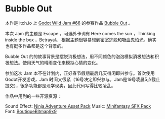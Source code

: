 # Bubble Out

本作是 itch.io 上 [Godot Wild Jam #66](https://itch.io/jam/godot-wild-jam-66) 的参赛作品 [Bubble Out](https://tiomke.itch.io/gwj66-bubbleout) 。

本次 Jam 的主题是 Escape ，可选外卡词有 Here comes the sun ，Thinking inside the box ，Betrayal。 根据主题很容易想到密室逃脱和吸血鬼怕光。确实也有挺多作品都是这个背景的。

Bubble Out 的的故事背景是摆脱消极想法，用不同颜色的泡泡模拟消极想法和积极想法。使用天气的晴雨变化来模拟心情的变化。

参加这次 Jam 本不在计划内，正好春节假期最后几天得闲即兴参与。首次使用Godot开发游戏，Jam 时间又很紧（16号决定即兴参与，Jam是19号凌晨5点截止提交），很多功能都是现学现卖，因此代码写得比较凌乱。


作品中用到的一些开源资源：

Sound Effect: [Ninja Adventure Asset Pack](https://pixel-boy.itch.io/)
Music: [Minifantasy SFX Pack](https://leohpaz.itch.io/minifantasy-forgotten-plains-sfx-pack)
Font: [BoutiqueBitmap9x9](https://github.com/scott0107000/BoutiqueBitmap9x9)
